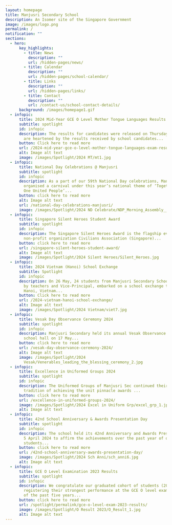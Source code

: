 ```yaml
---
layout: homepage
title: Manjusri Secondary School
description: An Isomer site of the Singapore Government
image: /images/logo.png
permalink: /
notification: ""
sections:
  - hero:
      key_highlights:
        - title: News
          description: ""
          url: /hidden-pages/news/
        - title: Calendar
          description: ""
          url: /hidden-pages/school-calendar/
        - title: Links
          description: ""
          url: /hidden-pages/links/
        - title: Contact
          description: ""
          url: /contact-us/school-contact-details/
      background: /images/homepage1.gif
  - infopic:
      title: 2024 Mid-Year GCE O Level Mother Tongue Languages Results
      subtitle: spotlight
      id: infopic
      description: The results for candidates were released on Thursday 22 August.  We
        are heartened by the results received by school candidates...
      button: Click here to read more
      url: /2024-mid-year-gce-o-level-mother-tongue-languages-exam-results/
      alt: Image alt text
      image: /images/Spotlight/2024 MT/mt1.jpg
  - infopic:
      title: National Day Celebrations @ Manjusri
      subtitle: spotlight
      id: infopic
      description: As a part of our 59th National Day celebrations, Manjusri Secondary
        organised a carnival under this year’s national theme of ‘Together, As
        One United People’...
      button: click here to read more
      alt: Image alt text
      url: /national-day-celebrations-manjusri/
      image: /images/Spotlight/2024 ND Celebrate/NDP_Morning_Assembly__5_.jpg
  - infopic:
      title: Singapore Silent Heroes Student Award
      subtitle: spotlight
      id: infopic
      description: The Singapore Silent Heroes Award is the flagship event of
        non-profit organization Civilians Association (Singapore)...
      button: click here to read more
      url: /singapore-silent-heroes-student-award/
      alt: Image alt text
      image: /images/Spotlight/2024 Silent Heroes/Silent_Heroes.jpg
  - infopic:
      title: 2024 Vietnam (Hanoi) School Exchange
      subtitle: Spotlight
      id: infopic
      description: On 26 May, 24 students from Manjusri Secondary School, accompanied
        by teachers and Vice-Principal, embarked on a school exchange trip to
        Hanoi, Vietnam...
      button: Click here to read more
      url: /2024-vietnam-hanoi-school-exchange/
      alt: Image alt text
      image: /images/Spotlight/2024 Vietnam/viet7.jpg
  - infopic:
      title: Vesak Day Observance Ceremony 2024
      subtitle: spotlight
      id: infopic
      description: Manjusri Secondary held its annual Vesak Observance ceremony at the
        school hall on 17 May...
      button: click here to read more
      url: /vesak-day-observance-ceremony-2024/
      alt: Image alt text
      image: /images/Spotlight/2024
        Vesak/Venerables_leading_the_blessing_ceremony_2.jpg
  - infopic:
      title: Excellence in Uniformed Groups 2024
      subtitle: spotlight
      id: infopic
      description: The Uniformed Groups of Manjusri Sec continued their proud
        tradition of achieving the unit pinnacle awards ...
      button: click here to read more
      url: /excellence-in-uniformed-groups-2024/
      image: /images/Spotlight/2024 Excel in Uniform Grp/excel_grp_1.jpg
      alt: Image alt text
  - infopic:
      title: 42nd School Anniversary & Awards Presentation Day
      subtitle: spotlight
      id: infopic
      description: The school held its 42nd Anniversary and Awards Presentation Day on
        5 April 2024 to affirm the achievements over the past year of our
        students...
      button: click here to read more
      url: /42nd-school-anniversary-awards-presentation-day/
      image: /images/Spotlight/2024 Sch Anni/sch_anni6.jpg
      alt: Image alt text
  - infopic:
      title: GCE O Level Examination 2023 Results
      subtitle: spotlight
      id: infopic
      description: We congratulate our graduated cohort of students (2023) on
        registering their strongest performance at the GCE O level examinations
        of the past five years...
      button: click here to read more
      url: /spotlight/permalink/gce-o-level-exam-2023-results/
      image: /images/Spotlight/O Result 2023/O_Result_1.jpg
      alt: Image alt text
---
```

